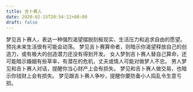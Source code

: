 ```yaml
---
title: 吉卜赛人
date: 2020-02-15T20:54:12+08:00
draft: false
---
```


梦见吉卜赛人，表达一种强烈渴望摆脱刻板现实、生活压力和追求自由的愿望。
预兆未来生活很有可能会动荡。
梦见吉卜赛算命者，则暗示你渴望释放自己的创造力，或有极大的创造潜力还没有得到开发。
女人梦到吉卜赛人替自己算命，还可能暗示婚姻有些草率，有潜在的危机，丈夫或情人可能对做梦人不忠。
男人梦见和吉卜赛人对话，提醒你当心财产上会有损失。
梦见和吉卜赛人做交易，也暗示你钱财上会有损失。
梦见跟吉卜赛人争吵，提醒你要防备小人捣乱令生意亏损。
